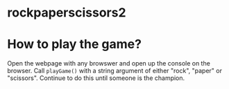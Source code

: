 # rockpaperscissors2

# How to play the game?

Open the webpage with any browswer and open up the console on the browser. Call `playGame()` with a string argument of either "rock", "paper" or "scissors". Continue to do this until someone is the champion.